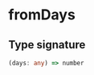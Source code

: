 # fromDays

## Type signature

<!-- prettier-ignore-start -->
```typescript
(days: any) => number
```
<!-- prettier-ignore-end -->
